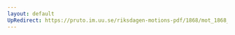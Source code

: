 ```yaml
---
layout: default
UpRedirect: https://pruto.im.uu.se/riksdagen-motions-pdf/1868/mot_1868__ak__307/mot_1868__ak__307-002.pdf
---
```

